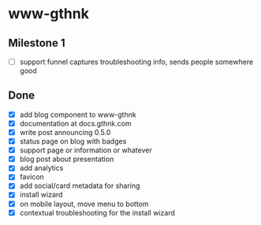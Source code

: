 # www-gthnk

## Milestone 1

- [ ] support funnel captures troubleshooting info, sends people somewhere good

## Done

- [x] add blog component to www-gthnk
- [x] documentation at docs.gthnk.com
- [x] write post announcing 0.5.0
- [x] status page on blog with badges
- [x] support page or information or whatever
- [x] blog post about presentation
- [x] add analytics
- [x] favicon
- [x] add social/card metadata for sharing
- [x] install wizard
- [x] on mobile layout, move menu to bottom
- [x] contextual troubleshooting for the install wizard
